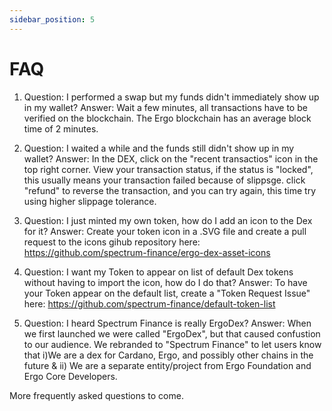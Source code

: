 ```yaml
---
sidebar_position: 5
---
```


# FAQ

1. Question: I performed a swap but my funds didn't immediately show up in my wallet?
   Answer: Wait a few minutes, all transactions have to be verified on the blockchain. The Ergo blockchain has an average block time of 2 minutes.

2. Question: I waited a while and the funds still didn't show up in my wallet?
   Answer: In the DEX, click on the "recent transactios" icon in the top right corner. View your transaction status, if the status is "locked", this usually means your transaction failed because of slippsge. click "refund" to reverse the transaction, and you can try again, this time try using higher slippage tolerance.

3. Question: I just minted my own token, how do I add an icon to the Dex for it?
   Answer: Create your token icon in a .SVG file and create a pull request to the icons gihub repository here: https://github.com/spectrum-finance/ergo-dex-asset-icons

4. Question: I want my Token to appear on list of default Dex tokens without having to import the icon, how do I do that?
   Answer: To have your Token appear on the default list, create a "Token Request Issue" here: https://github.com/spectrum-finance/default-token-list

5. Question: I heard Spectrum Finance is really ErgoDex?
   Answer: When we first launched we were called "ErgoDex", but that caused confustion to our audience. We rebranded to "Spectrum Finance" to let users know that i)We are a dex for Cardano, Ergo, and possibly other chains in the future & ii) We are a separate entity/project from Ergo Foundation and Ergo Core Developers.


More frequently asked questions to come.
